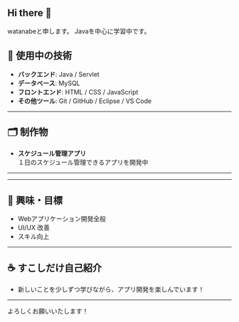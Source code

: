 ## Hi there 👋

<!--
**wata36/wata36** is a ✨ _special_ ✨ repository because its `README.md` (this file) appears on your GitHub profile.

Here are some ideas to get you started:

- 🔭 I’m currently working on ...
- 🌱 I’m currently learning ...
- 👯 I’m looking to collaborate on ...
- 🤔 I’m looking for help with ...
- 💬 Ask me about ...
- 📫 How to reach me: ...
- 😄 Pronouns: ...
- ⚡ Fun fact: ...
-->
watanabeと申します。
Javaを中心に学習中です。

## 🔧 使用中の技術

- **バックエンド**: Java / Servlet 
- **データベース**: MySQL
- **フロントエンド**: HTML / CSS / JavaScript
- **その他ツール**: Git / GitHub / Eclipse / VS Code
  
---
## 🗂️ 制作物

- **スケジュール管理アプリ**   
 １日のスケジュール管理できるアプリを開発中  
---

---

## 🎯 興味・目標

- Webアプリケーション開発全般
- UI/UX 改善
- スキル向上

---

## ☕ すこしだけ自己紹介

- 新しいことを少しずつ学びながら、アプリ開発を楽しんでいます！

---

よろしくお願いいたします！
